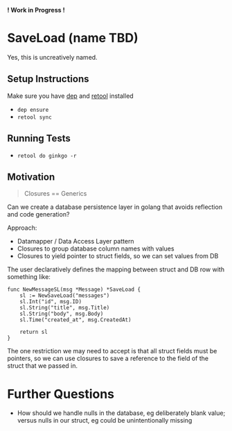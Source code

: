 **! Work in Progress !**

# SaveLoad (name TBD)

Yes, this is uncreatively named.

## Setup Instructions

Make sure you have [dep](https://github.com/golang/dep)
and [retool](https://github.com/twitchtv/retool) installed

- `dep ensure`
- `retool sync`

## Running Tests

- `retool do ginkgo -r `

## Motivation

> Closures == Generics

Can we create a database persistence layer in golang that avoids
reflection and code generation?

Approach:

- Datamapper / Data Access Layer pattern
- Closures to group database column names with values
- Closures to yield pointer to struct fields, so we can set values from DB
 
The user declaratively defines the mapping between struct and DB row
with something like:

```
func NewMessageSL(msg *Message) *SaveLoad {
	sl := NewSaveLoad("messages")
	sl.Int("id", msg.ID)
	sl.String("title", msg.Title)
	sl.String("body", msg.Body)
	sl.Time("created_at", msg.CreatedAt)

	return sl
}
```

The one restriction we may need to accept is that all struct fields must
be pointers, so we can use closures to save a reference to the field of the
struct that we passed in.

# Further Questions

- How should we handle nulls in the database, eg deliberately blank value;
  versus nulls in our struct, eg could be unintentionally missing
